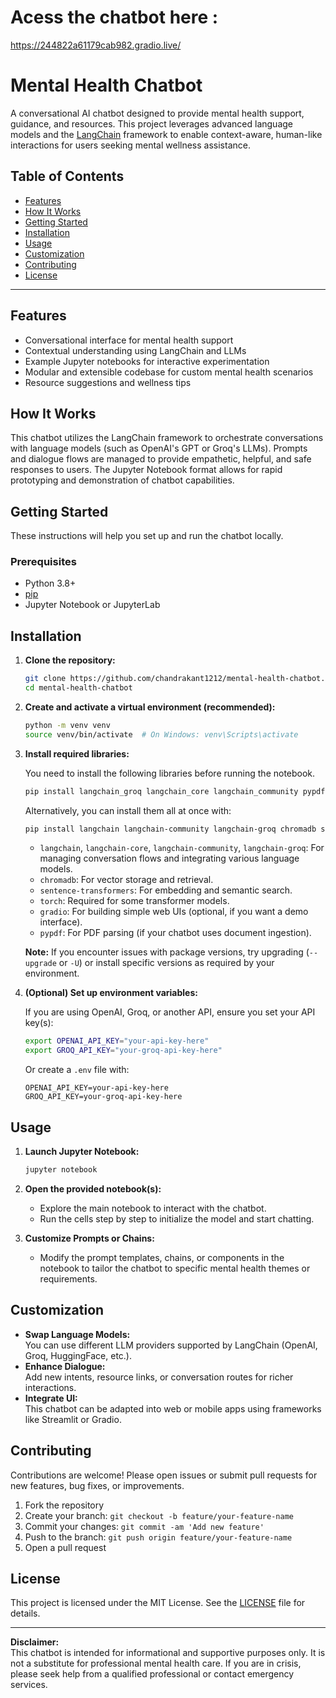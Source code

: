 # Acess the chatbot here : 
 https://244822a61179cab982.gradio.live/

# Mental Health Chatbot

A conversational AI chatbot designed to provide mental health support, guidance, and resources. This project leverages advanced language models and the [LangChain](https://github.com/langchain-ai/langchain) framework to enable context-aware, human-like interactions for users seeking mental wellness assistance.

## Table of Contents

- [Features](#features)
- [How It Works](#how-it-works)
- [Getting Started](#getting-started)
- [Installation](#installation)
- [Usage](#usage)
- [Customization](#customization)
- [Contributing](#contributing)
- [License](#license)

---

## Features

- Conversational interface for mental health support
- Contextual understanding using LangChain and LLMs
- Example Jupyter notebooks for interactive experimentation
- Modular and extensible codebase for custom mental health scenarios
- Resource suggestions and wellness tips

## How It Works

This chatbot utilizes the LangChain framework to orchestrate conversations with language models (such as OpenAI's GPT or Groq's LLMs). Prompts and dialogue flows are managed to provide empathetic, helpful, and safe responses to users. The Jupyter Notebook format allows for rapid prototyping and demonstration of chatbot capabilities.

## Getting Started

These instructions will help you set up and run the chatbot locally.

### Prerequisites

- Python 3.8+
- [pip](https://pip.pypa.io/en/stable/)
- Jupyter Notebook or JupyterLab

## Installation

1. **Clone the repository:**

    ```bash
    git clone https://github.com/chandrakant1212/mental-health-chatbot.git
    cd mental-health-chatbot
    ```

2. **Create and activate a virtual environment (recommended):**

    ```bash
    python -m venv venv
    source venv/bin/activate  # On Windows: venv\Scripts\activate
    ```

3. **Install required libraries:**

    You need to install the following libraries before running the notebook.

    ```bash
    pip install langchain_groq langchain_core langchain_community pypdf chromadb sentence-transformers torch gradio --upgrade
    ```

    Alternatively, you can install them all at once with:

    ```bash
    pip install langchain langchain-community langchain-groq chromadb sentence-transformers torch gradio pypdf --upgrade
    ```

    - `langchain`, `langchain-core`, `langchain-community`, `langchain-groq`: For managing conversation flows and integrating various language models.
    - `chromadb`: For vector storage and retrieval.
    - `sentence-transformers`: For embedding and semantic search.
    - `torch`: Required for some transformer models.
    - `gradio`: For building simple web UIs (optional, if you want a demo interface).
    - `pypdf`: For PDF parsing (if your chatbot uses document ingestion).

    **Note:** If you encounter issues with package versions, try upgrading (`--upgrade` or `-U`) or install specific versions as required by your environment.

4. **(Optional) Set up environment variables:**

    If you are using OpenAI, Groq, or another API, ensure you set your API key(s):

    ```bash
    export OPENAI_API_KEY="your-api-key-here"
    export GROQ_API_KEY="your-groq-api-key-here"
    ```

    Or create a `.env` file with:

    ```
    OPENAI_API_KEY=your-api-key-here
    GROQ_API_KEY=your-groq-api-key-here
    ```

## Usage

1. **Launch Jupyter Notebook:**

    ```bash
    jupyter notebook
    ```

2. **Open the provided notebook(s):**

    - Explore the main notebook to interact with the chatbot.
    - Run the cells step by step to initialize the model and start chatting.

3. **Customize Prompts or Chains:**

    - Modify the prompt templates, chains, or components in the notebook to tailor the chatbot to specific mental health themes or requirements.

## Customization

- **Swap Language Models:**  
  You can use different LLM providers supported by LangChain (OpenAI, Groq, HuggingFace, etc.).
- **Enhance Dialogue:**  
  Add new intents, resource links, or conversation routes for richer interactions.
- **Integrate UI:**  
  This chatbot can be adapted into web or mobile apps using frameworks like Streamlit or Gradio.

## Contributing

Contributions are welcome! Please open issues or submit pull requests for new features, bug fixes, or improvements.

1. Fork the repository
2. Create your branch: `git checkout -b feature/your-feature-name`
3. Commit your changes: `git commit -am 'Add new feature'`
4. Push to the branch: `git push origin feature/your-feature-name`
5. Open a pull request

## License

This project is licensed under the MIT License. See the [LICENSE](LICENSE) file for details.

---

**Disclaimer:**  
This chatbot is intended for informational and supportive purposes only. It is not a substitute for professional mental health care. If you are in crisis, please seek help from a qualified professional or contact emergency services.

